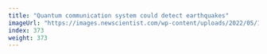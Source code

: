 ```yaml
---
title: "Quantum communication system could detect earthquakes"
imageUrl: "https://images.newscientist.com/wp-content/uploads/2022/05/16165756/SEI_103772762.jpg?width=600"
index: 373
weight: 373
---
```

